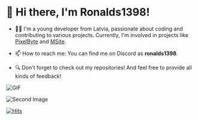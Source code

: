 # 👋 Hi there, I'm Ronalds1398! 

- 👨‍💻 I'm a young developer from Latvia, passionate about coding and contributing to various projects. Currently, I'm involved in projects like [PixelByte](https://pixelbyte.dev) and [MSite](https://msite.eu.org).

- 📫 How to reach me: You can find me on Discord as **ronalds1398**.

- 🔍 Don't forget to check out my repositories! And feel free to provide all kinds of feedback!

![GIF](https://user-images.githubusercontent.com/73097560/115834477-dbab4500-a447-11eb-908a-139a6edaec5c.gif)

![Second Image](https://camo.githubusercontent.com/94b33bd991f6c3135af747bdf27361be43e797c0fce678b62ed5aef57e9d8bd7/68747470733a2f2f6d65646961322e67697068792e636f6d2f6d656469612f51737347456d706b79454f684243623765312f67697068792e6769663f6369643d656366303565343761306e336769316266716e74716d6f62386739616964316f796a327772336473336d67373030626c267269643d67697068792e676966)

[![Hits](https://hits.sh/github.com/Ronalds13424.svg)](https://hits.sh/github.com/Ronalds13424/)


